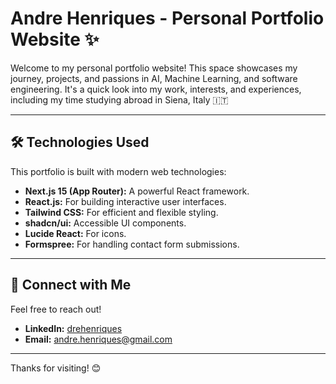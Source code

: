 # Andre Henriques - Personal Portfolio Website ✨

Welcome to my personal portfolio website! This space showcases my journey, projects, and passions in AI, Machine Learning, and software engineering. It's a quick look into my work, interests, and experiences, including my time studying abroad in Siena, Italy 🇮🇹

---

## 🛠️ Technologies Used

This portfolio is built with modern web technologies:

*   **Next.js 15 (App Router):** A powerful React framework.
*   **React.js:** For building interactive user interfaces.
*   **Tailwind CSS:** For efficient and flexible styling.
*   **shadcn/ui:** Accessible UI components.
*   **Lucide React:** For icons.
*   **Formspree:** For handling contact form submissions.

---

## 🤝 Connect with Me

Feel free to reach out!

*   **LinkedIn:** [drehenriques](https://linkedin.com/in/drehenriques/)
*   **Email:** andre.henriques@gmail.com

---

Thanks for visiting! 😊